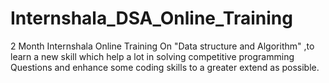 # Internshala_DSA_Online_Training
2 Month Internshala Online Training On "Data structure and Algorithm" ,to learn a new skill which help a lot in solving competitive programming Questions and enhance some coding skills to a greater extend as possible. 
